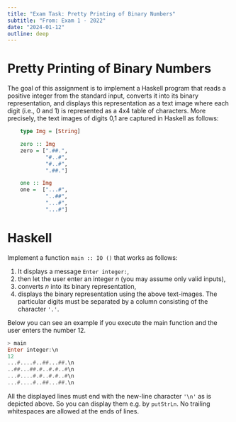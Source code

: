 ```yaml
---
title: "Exam Task: Pretty Printing of Binary Numbers"
subtitle: "From: Exam 1 - 2022"
date: "2024-01-12"
outline: deep
---
```


# Pretty Printing of Binary Numbers

The goal of this assignment is to implement a Haskell program that reads a positive integer from the
standard input, converts it into its binary representation, and displays this representation as a
text image where each digit (i.e., 0 and 1) is represented as a 4x4 table of characters. More
precisely, the text images of digits 0,1 are captured in Haskell as follows:

```haskell
    type Img = [String]

    zero :: Img
    zero = [".##.",
            "#..#",
            "#..#",
            ".##."]

    one :: Img
    one =  ["...#",
            "..##",
            "...#",
            "...#"]
```

# Haskell

Implement a function `main :: IO ()` that works as follows:

1. It displays a message `Enter integer:`,
2. then let the user enter an integer $n$ (you may assume only valid inputs),
3. converts $n$ into its binary representation,
4. displays the binary representation using the above text-images. The particular digits must be
   separated by a column consisting of the character `'.'`.

Below you can see an example if you execute the main function and the user enters 
the number 12.
```Haskell
> main
Enter integer:\n
12
...#....#..##...##.\n
..##...##.#..#.#..#\n
...#....#.#..#.#..#\n
...#....#..##...##.\n
```

All the displayed lines must end with the new-line character `'\n'` as is
depicted above. So you can display them e.g. by `putStrLn`.  No trailing
whitespaces are allowed at the ends of lines.
